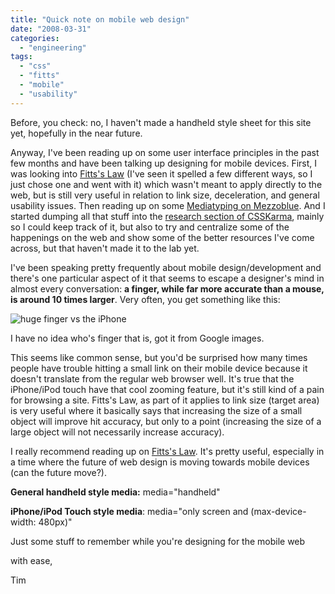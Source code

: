 ```yaml
---
title: "Quick note on mobile web design"
date: "2008-03-31"
categories: 
  - "engineering"
tags: 
  - "css"
  - "fitts"
  - "mobile"
  - "usability"
---
```


Before, you check: no, I haven't made a handheld style sheet for this site yet, hopefully in the near future.

Anyway, I've been reading up on some user interface principles in the past few months and have been talking up designing for mobile devices. First, I was looking into [Fitts's Law](http://particletree.com/features/visualizing-fittss-law/) (I've seen it spelled a few different ways, so I just chose one and went with it) which wasn't meant to apply directly to the web, but is still very useful in relation to link size, deceleration, and general usability issues. Then reading up on some [Mediatyping on Mezzoblue](http://mezzoblue.com/archives/2008/03/18/mediatyping/). And I started dumping all that stuff into the [research section of CSSKarma](http://www.csskarma.com/research), mainly so I could keep track of it, but also to try and centralize some of the happenings on the web and show some of the better resources I've come across, but that haven't made it to the lab yet.

I've been speaking pretty frequently about mobile design/development and there's one particular aspect of it that seems to escape a designer's mind in almost every conversation: **a finger, while far more accurate than a mouse, is around 10 times larger**. Very often, you get something like this:

![huge finger vs the iPhone](images/iphone_finger.jpg)

I have no idea who's finger that is, got it from Google images.

This seems like common sense, but you'd be surprised how many times people have trouble hitting a small link on their mobile device because it doesn't translate from the regular web browser well. It's true that the iPhone/iPod touch have that cool zooming feature, but it's still kind of a pain for browsing a site. Fitts's Law, as part of it applies to link size (target area) is very useful where it basically says that increasing the size of a small object will improve hit accuracy, but only to a point (increasing the size of a large object will not necessarily increase accuracy).

I really recommend reading up on [Fitts's Law](http://particletree.com/features/visualizing-fittss-law/). It's pretty useful, especially in a time where the future of web design is moving towards mobile devices (can the future move?).

**General handheld style media:** media="handheld"

**iPhone/iPod Touch style media**: media="only screen and (max-device-width: 480px)"

Just some stuff to remember while you're designing for the mobile web

with ease,

Tim

